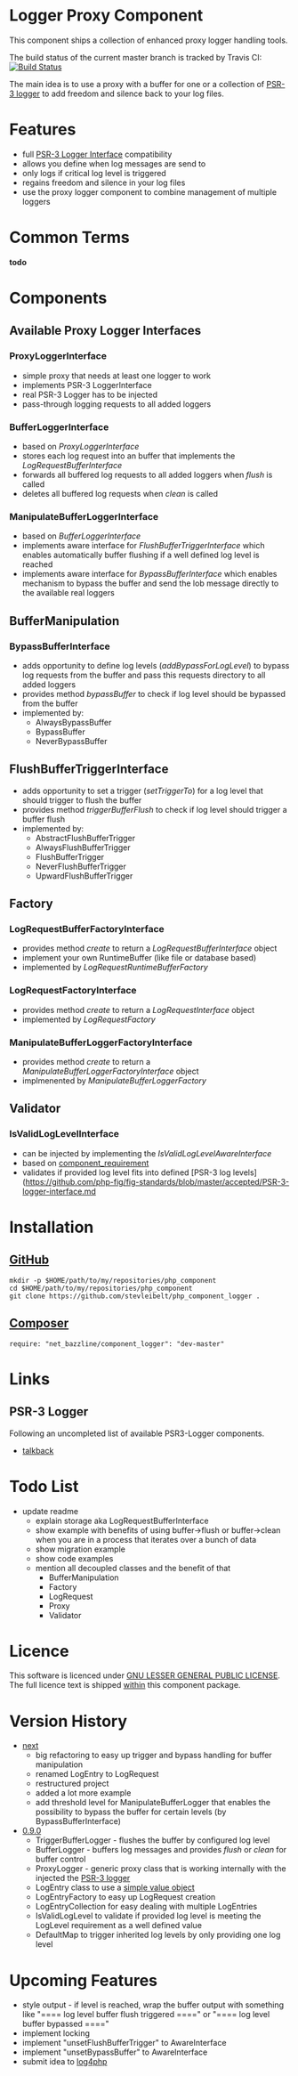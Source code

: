 # Logger Proxy Component

This component ships a collection of enhanced proxy logger handling tools.

The build status of the current master branch is tracked by Travis CI:
[![Build Status](https://travis-ci.org/stevleibelt/php_component_logger.png?branch=master)](http://travis-ci.org/stevleibelt/php_component_logger)

The main idea is to use a proxy with a buffer for one or a collection of [PSR-3 logger](https://github.com/php-fig/log) to add freedom and silence back to your log files.

# Features

* full [PSR-3 Logger Interface](https://github.com/php-fig/fig-standards/blob/master/accepted/PSR-3-logger-interface.md) compatibility
* allows you define when log messages are send to
* only logs if critical log level is triggered
* regains freedom and silence in your log files
* use the proxy logger component to combine management of multiple loggers

# Common Terms

**todo**

# Components

## Available Proxy Logger Interfaces

### ProxyLoggerInterface

* simple proxy that needs at least one logger to work
* implements PSR-3 LoggerInterface
* real PSR-3 Logger has to be injected
* pass-through logging requests to all added loggers

### BufferLoggerInterface

* based on *ProxyLoggerInterface*
* stores each log request into an buffer that implements the *LogRequestBufferInterface*
* forwards all buffered log requests to all added loggers when *flush* is called
* deletes all buffered log requests when *clean* is called

### ManipulateBufferLoggerInterface

* based on *BufferLoggerInterface*
* implements aware interface for *FlushBufferTriggerInterface* which enables automatically buffer flushing if a well defined log level is reached
* implements aware interface for *BypassBufferInterface* which enables mechanism to bypass the buffer and send the lob message directly to the available real loggers

## BufferManipulation

### BypassBufferInterface

* adds opportunity to define log levels (*addBypassForLogLevel*) to bypass log requests from the buffer and pass this requests directory to all added loggers
* provides method *bypassBuffer* to check if log level should be bypassed from the buffer
* implemented by:
    * AlwaysBypassBuffer
    * BypassBuffer
    * NeverBypassBuffer

## FlushBufferTriggerInterface

* adds opportunity to set a trigger (*setTriggerTo*) for a log level that should trigger to flush the buffer
* provides method *triggerBufferFlush* to check if log level should trigger a buffer flush
* implemented by:
    * AbstractFlushBufferTrigger
    * AlwaysFlushBufferTrigger
    * FlushBufferTrigger
    * NeverFlushBufferTrigger
    * UpwardFlushBufferTrigger

## Factory

### LogRequestBufferFactoryInterface

* provides method *create* to return a *LogRequestBufferInterface* object
* implement your own RuntimeBuffer (like file or database based)
* implemented by *LogRequestRuntimeBufferFactory*

### LogRequestFactoryInterface

* provides method *create* to return a *LogRequestInterface* object
* implemented by *LogRequestFactory*

### ManipulateBufferLoggerFactoryInterface

* provides method *create* to return a *ManipulateBufferLoggerFactoryInterface* object
* implmenented by *ManipulateBufferLoggerFactory*

## Validator

### IsValidLogLevelInterface

* can be injected by implementing the *IsValidLogLevelAwareInterface*
* based on [component_requirement](https://packagist.org/packages/net_bazzline/component_requirement)
* validates if provided log level fits into defined [PSR-3 log levels](https://github.com/php-fig/fig-standards/blob/master/accepted/PSR-3-logger-interface.md

# Installation

## [GitHub](https://github.com/stevleibelt/php_component_logger)

    mkdir -p $HOME/path/to/my/repositories/php_component
    cd $HOME/path/to/my/repositories/php_component
    git clone https://github.com/stevleibelt/php_component_logger .

## [Composer](https://packagist.org/packages/net_bazzline/component_logger)

    require: "net_bazzline/component_logger": "dev-master"

# Links

## PSR-3 Logger

Following an uncompleted list of available PSR3-Logger components.

* [talkback](https://github.com/chrisnoden/talkback)

# Todo List

* update readme
    * explain storage aka LogRequestBufferInterface
    * show example with benefits of using buffer->flush or buffer->clean when you are in a process that iterates over a bunch of data
    * show migration example
    * show code examples
    * mention all decoupled classes and the benefit of that
        * BufferManipulation
        * Factory
        * LogRequest
        * Proxy
        * Validator

# Licence

This software is licenced under [GNU LESSER GENERAL PUBLIC LICENSE](https://www.gnu.org/copyleft/lesser.html). The full licence text is shipped [within](https://github.com/stevleibelt/php_component_logger/blob/master/LICENSE) this component package.

# Version History

* [next](https://github.com/stevleibelt/php_component_logger)
    * big refactoring to easy up trigger and bypass handling for buffer manipulation
    * renamed LogEntry to LogRequest
    * restructured project
    * added a lot more example
    * add threshold level for ManipulateBufferLogger that enables the possibility to bypass the buffer for certain levels (by BypassBufferInterface)
* [0.9.0](https://github.com/stevleibelt/php_component_logger/tree/0.9.0)
    * TriggerBufferLogger - flushes the buffer by configured log level
    * BufferLogger - buffers log messages and provides *flush* or *clean* for buffer control
    * ProxyLogger - generic proxy class that is working internally with the injected the [PSR-3 logger](https://github.com/php-fig/log)
    * LogEntry class to use a [simple value object](http://en.wikipedia.org/wiki/Data_Transfer_Object)
    * LogEntryFactory to easy up LogRequest creation
    * LogEntryCollection for easy dealing with multiple LogEntries
    * IsValidLogLevel to validate if provided log level is meeting the LogLevel requirement as a well defined value
    * DefaultMap to trigger inherited log levels by only providing one log level

# Upcoming Features

* style output - if level is reached, wrap the buffer output with something like "==== log level buffer flush triggered ====" or "==== log level buffer bypassed ===="
* implement locking
* implement "unsetFlushBufferTrigger" to AwareInterface
* implement "unsetBypassBuffer" to AwareInterface
* submit idea to [log4php](https://logging.apache.org/log4php/)
